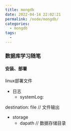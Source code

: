 ```yaml
---
title: mongdb
date: 2022-04-14 22:02:21
permalink: /node/mongdb/
categories:
  - mongdb
tags:
  - 
---
```


<TimeToRead />

### 数据库学习随笔

#### 安装、部署

linux部署文件

- 日志
  - systemLog:

destination: file  // 文件输出

- storage
  - dapath // 数据存储目录








